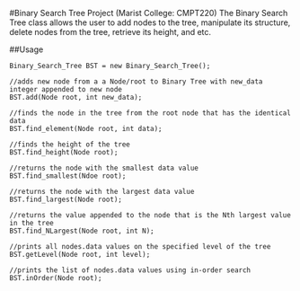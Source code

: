 #Binary Search Tree Project (Marist College: CMPT220)
The Binary Search Tree class allows the user to add nodes to the tree, manipulate its structure, delete nodes from the tree,
retrieve its height, and etc.

##Usage
````
Binary_Search_Tree BST = new Binary_Search_Tree();

//adds new node from a a Node/root to Binary Tree with new_data integer appended to new node
BST.add(Node root, int new_data);

//finds the node in the tree from the root node that has the identical data
BST.find_element(Node root, int data);

//finds the height of the tree
BST.find_height(Node root);

//returns the node with the smallest data value
BST.find_smallest(Ndoe root);

//returns the node with the largest data value
BST.find_largest(Node root);

//returns the value appended to the node that is the Nth largest value in the tree
BST.find_NLargest(Node root, int N);

//prints all nodes.data values on the specified level of the tree
BST.getLevel(Node root, int level);

//prints the list of nodes.data values using in-order search
BST.inOrder(Node root);


````